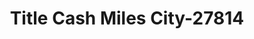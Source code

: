 ---
f_zip-code: 59301
f_state-code: MT
title: Title Cash Miles City-27814
f_phone: 406-232-8935
f_city-only: Miles City
f_address: 1905 Main Street Miles City
f_location-unique-id: '27814'
slug: title-cash-miles-city-27814
updated-on: '2024-05-30T13:46:58.046Z'
created-on: '2024-05-30T13:36:59.803Z'
published-on: '2024-05-30T13:54:32.469Z'
f_city-state: cms/city/miles-city-mt.md
f_company: cms/company/title-cash-miles-city.md
f_state: cms/state/montana.md
layout: '[payday-loan].html'
tags: payday-loan
---